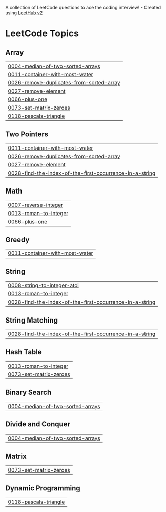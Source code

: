 A collection of LeetCode questions to ace the coding interview! - Created using [LeetHub v2](https://github.com/arunbhardwaj/LeetHub-2.0)
<!---LeetCode Topics Start-->
# LeetCode Topics
## Array
|  |
| ------- |
| [0004-median-of-two-sorted-arrays](https://github.com/KhushSoni180204/Leet_code/tree/master/0004-median-of-two-sorted-arrays) |
| [0011-container-with-most-water](https://github.com/KhushSoni180204/Leet_code/tree/master/0011-container-with-most-water) |
| [0026-remove-duplicates-from-sorted-array](https://github.com/KhushSoni180204/Leet_code/tree/master/0026-remove-duplicates-from-sorted-array) |
| [0027-remove-element](https://github.com/KhushSoni180204/Leet_code/tree/master/0027-remove-element) |
| [0066-plus-one](https://github.com/KhushSoni180204/Leet_code/tree/master/0066-plus-one) |
| [0073-set-matrix-zeroes](https://github.com/KhushSoni180204/Leet_code/tree/master/0073-set-matrix-zeroes) |
| [0118-pascals-triangle](https://github.com/KhushSoni180204/Leet_code/tree/master/0118-pascals-triangle) |
## Two Pointers
|  |
| ------- |
| [0011-container-with-most-water](https://github.com/KhushSoni180204/Leet_code/tree/master/0011-container-with-most-water) |
| [0026-remove-duplicates-from-sorted-array](https://github.com/KhushSoni180204/Leet_code/tree/master/0026-remove-duplicates-from-sorted-array) |
| [0027-remove-element](https://github.com/KhushSoni180204/Leet_code/tree/master/0027-remove-element) |
| [0028-find-the-index-of-the-first-occurrence-in-a-string](https://github.com/KhushSoni180204/Leet_code/tree/master/0028-find-the-index-of-the-first-occurrence-in-a-string) |
## Math
|  |
| ------- |
| [0007-reverse-integer](https://github.com/KhushSoni180204/Leet_code/tree/master/0007-reverse-integer) |
| [0013-roman-to-integer](https://github.com/KhushSoni180204/Leet_code/tree/master/0013-roman-to-integer) |
| [0066-plus-one](https://github.com/KhushSoni180204/Leet_code/tree/master/0066-plus-one) |
## Greedy
|  |
| ------- |
| [0011-container-with-most-water](https://github.com/KhushSoni180204/Leet_code/tree/master/0011-container-with-most-water) |
## String
|  |
| ------- |
| [0008-string-to-integer-atoi](https://github.com/KhushSoni180204/Leet_code/tree/master/0008-string-to-integer-atoi) |
| [0013-roman-to-integer](https://github.com/KhushSoni180204/Leet_code/tree/master/0013-roman-to-integer) |
| [0028-find-the-index-of-the-first-occurrence-in-a-string](https://github.com/KhushSoni180204/Leet_code/tree/master/0028-find-the-index-of-the-first-occurrence-in-a-string) |
## String Matching
|  |
| ------- |
| [0028-find-the-index-of-the-first-occurrence-in-a-string](https://github.com/KhushSoni180204/Leet_code/tree/master/0028-find-the-index-of-the-first-occurrence-in-a-string) |
## Hash Table
|  |
| ------- |
| [0013-roman-to-integer](https://github.com/KhushSoni180204/Leet_code/tree/master/0013-roman-to-integer) |
| [0073-set-matrix-zeroes](https://github.com/KhushSoni180204/Leet_code/tree/master/0073-set-matrix-zeroes) |
## Binary Search
|  |
| ------- |
| [0004-median-of-two-sorted-arrays](https://github.com/KhushSoni180204/Leet_code/tree/master/0004-median-of-two-sorted-arrays) |
## Divide and Conquer
|  |
| ------- |
| [0004-median-of-two-sorted-arrays](https://github.com/KhushSoni180204/Leet_code/tree/master/0004-median-of-two-sorted-arrays) |
## Matrix
|  |
| ------- |
| [0073-set-matrix-zeroes](https://github.com/KhushSoni180204/Leet_code/tree/master/0073-set-matrix-zeroes) |
## Dynamic Programming
|  |
| ------- |
| [0118-pascals-triangle](https://github.com/KhushSoni180204/Leet_code/tree/master/0118-pascals-triangle) |
<!---LeetCode Topics End-->